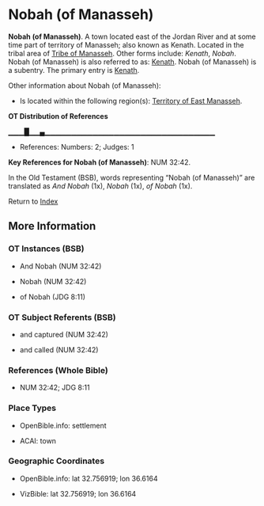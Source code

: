 # Nobah (of Manasseh)
**Nobah (of Manasseh)**. 
A town located east of the Jordan River and at some time part of territory of Manasseh; also known as Kenath. 
Located in the tribal area of [Tribe of Manasseh](../../../groups/md/acai/Manasseh.md). 
Other forms include: 
*Kenath*, *Nobah*. 
Nobah (of Manasseh) is also referred to as: 
[Kenath](Kenath.md). 
Nobah (of Manasseh) is a subentry. The primary entry is 
[Kenath](Kenath.md). 




Other information about Nobah (of Manasseh):


* Is located within the following region(s): 
[Territory of East Manasseh](TerritoryOfEastManasseh.md). 


**OT Distribution of References**

▁▁▁█▁▁▄▁▁▁▁▁▁▁▁▁▁▁▁▁▁▁▁▁▁▁▁▁▁▁▁▁▁▁▁▁▁▁▁
* References: Numbers: 2; Judges: 1



**Key References for Nobah (of Manasseh)**: 
NUM 32:42. 


In the Old Testament (BSB), words representing “Nobah (of Manasseh)” are translated as 
*And Nobah* (1x), *Nobah* (1x), *of Nobah* (1x). 




Return to [Index](00-Index.md)

## More Information

### OT Instances (BSB)

* And Nobah (NUM 32:42)

* Nobah (NUM 32:42)

* of Nobah (JDG 8:11)



### OT Subject Referents (BSB)

* and captured (NUM 32:42)

* and called (NUM 32:42)



### References (Whole Bible)

* NUM 32:42; JDG 8:11


### Place Types

* OpenBible.info: settlement

* ACAI: town



### Geographic Coordinates

* OpenBible.info: lat 32.756919; lon 36.6164

* VizBible: lat 32.756919; lon 36.6164




